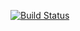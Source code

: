 [![Build Status](https://travis-ci.org/Jlspige/c4cs-f16-rpn.svg?branch=master)](https://travis-ci.org/Jlspige/c4cs-f16-rpn)
